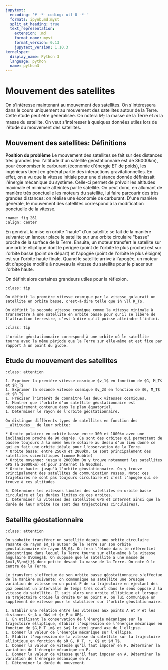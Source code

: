 ```yaml
---
jupytext:
  encoding: '# -*- coding: utf-8 -*-'
  formats: ipynb,md:myst
  split_at_heading: true
  text_representation:
    extension: .md
    format_name: myst
    format_version: 0.13
    jupytext_version: 1.10.3
kernelspec:
  display_name: Python 3
  language: python
  name: python3
---
```

# Mouvement des satellites

On s'intéresse maintenant au mouvement des satellites. On s'intéressera dans le cours uniquement au mouvement des satellites autour de la Terre. Cette étude peut être généralisée. On notera $M_T$ la masse de la Terre et $m$ la masse du satellite. On veut s'intéresser à quelques données utiles lors de l'étude du mouvement des satellites.


## Mouvement des satellites: Définitions


__Position du problème__
Le mouvement des satellites se fait sur des distances très grandes (ex: l'altitude d'un satellite géostationnaire est de 36000km), pour économiser le carburant (économie d'énergie ET de poids), les ingénieurs tirent en général partie des interactions gravitationnelles. En effet, on a vu que la vitesse initiale pour une distance donnée définissait l'énergie mécanique du système. Celle-ci permet de prévoir les altitudes maximale et minimale atteintes par le satellite. On peut donc, en allumant de manière très ponctuelle les moteurs du satellite, lui faire parcourir des très grandes distances: on réalise une économie de carburant. D'une manière générale, le mouvement des satellites correspond à la modification ponctuelle de la vitesse.

```{figure}../images/meca_transfert_sat.jpg
:name: fig_261
:align: center

```

En général, la mise en orbite "haute" d'un satellite se fait de la manière suivante: un lanceur place le satellite sur une orbite circulaire "basse" proche de la surface de la Terre. Ensuite, un moteur transfert le satellite sur une orbite elliptique dont le périgée (point de l'orbite le plus proche) est sur l'orbite basse (point de départ) et l'apogée (point de l'orbite le plus éloigné) est sur l'orbite haute finale. Quand le satellite arrive à l'apogée, un moteur dit d'apogée modifie à nouveau la vitesse du satellite pour le placer sur l'orbite haute.

On définit alors certaines grandeurs utiles pour la réflexion.


````{admonition} Définition : Vitesses cosmiques
:class: tip

On définit la première vitesse cosmique par la vitesse qu'aurait un satellite en orbite basse, c'est-à-dire telle que $h \ll R_T$.

On définit la seconde vitesse cosmique comme la vitesse minimale à transmettre à une satellite en orbite basse pour qu'il se libère de l'attraction terrestre, c'est-à-dire qu'il puisse atteindre l'infini.

````

````{admonition} Définition : Orbite géostationnaire
:class: tip

L'orbite géostationnaire correspond à une orbite où le satellite tourne avec la même période que la Terre sur elle-même et est fixe par rapport à un point du globe.

````

## Etude du mouvement des satellites

````{admonition} Exercice 
:class: attention

1. Exprimer la première vitesse cosmique $v_1$ en fonction de $G, M_T$ et $R_T$
1. Exprimer la seconde vitesse cosmique $v_2$ en fonction de $G, M_T$ et $R_T$
1. Préciser l'intérêt de connaître les deux vitesses cosmiques.
1. Montrer que l'orbite d'un satellite géostationnaire est nécessairement contenue dans le plan équatorial.
1. Déterminer le rayon de l'orbite géostationnaire.

On distingue différents types de satellites en fonction des __altitudes__ de leur orbite:

* Orbite polaire: en orbite basse entre 300 et 1000km avec une inclinaison proche de 90 degrés. Ce sont des orbites qui permettent de passee toujours à la même heure solaire au dessu d'un lieu donné ce qui en fait une orbite idéale pour l'observation de la Terre.
* Orbite basse: entre 250km et 2000km. Ce sont principalement des satellites scientifiques (comme Hubble)
* Orbite moyenne: jusqu'à 20000km On y trouve notamment les satellites GPS (à 20000km) et pour Internet (à 8063km).
* Orbite haute: jusqu'à l'orbite géostationnaire. On y trouve principalement des satellites de communication russes. Note: ces trajetoires ne sont pas toujours circulaire et c'est l'apogée qui se trouve à ces altitudes

6. Déterminer les vitesses limites des satellites en orbite basse circulaire et les durées limites de ces orbites.
1. Déterminer la vitesses des satellites GPS et Internet ainsi que la durée de leur orbite (ce sont des trajectoires circulaires).

````

## Satellite géostationnaire

````{admonition} Exercice 
:class: attention

On souhaite transférer un satellite depuis une orbite circulaire rasante de rayon $R_T$ autour de la Terre sur son orbite géostationnaire de rayon $R_G$. On fera l'étude dans le référentiel géocentrique dans lequel la Terre tourne sur elle-même à la vitesse angulaire $\Omega$. On suppose que le satellite a une masse de $m=1,5\rm{t}$ donc petite devant la masse de la Terre. On note O le centre de la Terre.

Le transfert s'effectue de son orbite basse géostationnaire s'effectue de la manière suivante: on communique au satellite une brusque variation de vitesse en un point P de sa trajectoire en éjectant des gaz pendant un intervalle de temps très court dans le sens opposé à la vitesse du satellite. Il suit alors une orbite elliptique et lorsque sa trajectoire croise la droite OP au point A, on lui communique un supplément de vitesse pour le stabiliser sur l'orbite géostationnaire.

1. Etablir une relation entre les vitesses aux points A et P et les distances $r_A = OA$ et $r_P = OP$.
1. En utilisant la conservation de l'énergie mécanique sur la trajectoire elliptique, établir l'expression de l'énergie mécanique en fonction de $G,M_T ,m$ et $a$ le demi grand axe de l'ellipse.
1. Donner la valeur de l'énergie mécanique sur l'ellipse.
1. Etablir l'expression de la vitesse du satellite sur la trajectoire elliptique en fonction de $R_G, R_T, r, G$ et $M_T$.
1. Donner la valeur de vitesse qu'il faut imposer en P. Déterminer la variation de l'énergie mécanique en P.
1. Donner la valeur de vitesse qu'il faut imposer en A. Déterminer la variation de l'énergie mécanique en A.
1. Déterminer la durée du mouvement.

````


